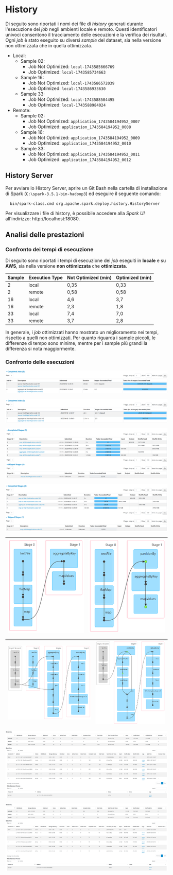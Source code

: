 # History

Di seguito sono riportati i nomi dei file di *history* generati durante l'esecuzione dei *job* negli ambienti locale e
remoto.
Questi identificatori univoci consentono il tracciamento delle esecuzioni e la verifica dei risultati.
Ogni *job* è stato eseguito su diversi *sample* del dataset, sia nella versione non ottimizzata che in quella
ottimizzata.

- Local:
    - Sample 02:
        - Job Not Optimized: `local-1743585666769`
        - Job Optimized: `local-1743585734663`
    - Sample 16:
        - Job Not Optimized: `local-1743586572039`
        - Job Optimized: `local-1743586933630`
    - Sample 33:
        - Job Not Optimized: `local-1743588504495`
        - Job Optimized: `local-1743588984024`
- Remote:
    - Sample 02:
        - Job Not Optimized: `application_1743584194952_0007`
        - Job Optimized: `application_1743584194952_0008`
    - Sample 16:
        - Job Not Optimized: `application_1743584194952_0009`
        - Job Optimized: `application_1743584194952_0010`
    - Sample 33:
        - Job Not Optimized: `application_1743584194952_0011`
        - Job Optimized: `application_1743584194952_0012`

## History Server

Per avviare lo History Server, aprire un Git Bash nella cartella di installazione di Spark
(`C:\spark-3.5.1-bin-hadoop3`) ed eseguire il seguente comando:

```shell
  bin/spark-class.cmd org.apache.spark.deploy.history.HistoryServer
```

Per visualizzare i file di history, è possibile accedere alla *Spark UI* all'indirizzo: http://localhost:18080.

## Analisi delle prestazioni

### Confronto dei tempi di esecuzione

Di seguito sono riportati i tempi di esecuzione dei *job* eseguiti in **locale** e su **AWS**, sia nella versione **non
ottimizzata** che **ottimizzata**.

| **Sample** | **Execution Type** | **Not Optimized (min)** | **Optimized (min)** |
|------------|--------------------|-------------------------|---------------------|
| 2          | local              | 0,35                    | 0,33                |
| 2          | remote             | 0,58                    | 0,58                |
| 16         | local              | 4,6                     | 3,7                 |
| 16         | remote             | 2,3                     | 1,8                 |
| 33         | local              | 7,4                     | 7,0                 |
| 33         | remote             | 3,7                     | 2,8                 |

In generale, i *job* ottimizzati hanno mostrato un miglioramento nei tempi, rispetto a quelli non ottimizzati.
Per quanto riguarda i sample piccoli, le differenze di tempo sono minime, mentre per i sample più grandi la differenza
si nota maggiormente.

### Confronto delle esecuzioni

![TODO](/history/img/remote/remote-jobs-no-sample33.png)

![TODO](/history/img/remote/remote-jobs-o-sample33.png)

![TODO](/history/img/remote/remote-stages-no-sample33.png)

![TODO](/history/img/remote/remote-stages-o-sample33.png)

| ![TODO](/history/img/remote/remote-stages-1-dag-no-sample33.png) | ![TODO](/history/img/remote/remote-stages-1-dag-o-sample33.png) |
|------------------------------------------------------------------|-----------------------------------------------------------------|

| ![TODO](/history/img/remote/remote-stages-2-dag-no-sample33.png) | ![TODO](/history/img/remote/remote-stages-2-dag-o-sample33.png) |
|------------------------------------------------------------------|-----------------------------------------------------------------|

![TODO](/history/img/remote/remote-executors-no-sample33.png)

![TODO](/history/img/remote/remote-executors-o-sample33.png)